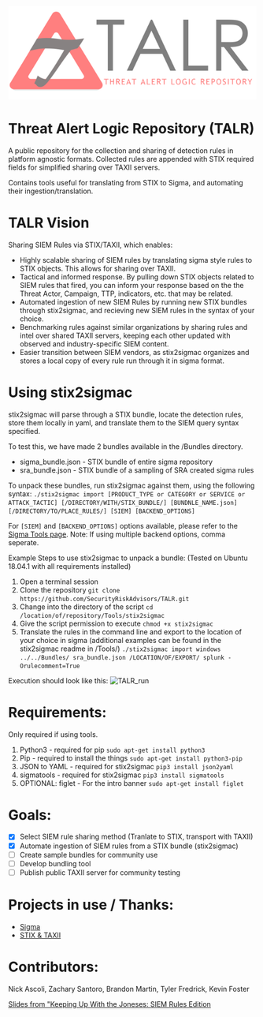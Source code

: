 ![TALR_logo](./Images/TALRlogo.png)

# Threat Alert Logic Repository (TALR)

A public repository for the collection and sharing of detection rules in platform agnostic formats. Collected rules are appended with STIX required fields for simplified sharing over TAXII servers.

Contains tools useful for translating from STIX to Sigma, and automating their ingestion/translation.

# TALR Vision

Sharing SIEM Rules via STIX/TAXII, which enables:
* Highly scalable sharing of SIEM rules by translating sigma style rules to STIX objects. This allows for sharing over TAXII.
* Tactical and informed response. By pulling down STIX objects related to SIEM rules that fired, you can inform your response based on the the Threat Actor, Campaign, TTP, indicators, etc. that may be related.
* Automated ingestion of new SIEM Rules by running new STIX bundles through stix2sigmac, and recieving new SIEM rules in the syntax of your choice.
* Benchmarking rules against similar organizations by sharing rules and intel over shared TAXII servers, keeping each other updated with observed and industry-specific SIEM content.
* Easier transition between SIEM vendors, as stix2sigmac organizes and stores a local copy of every rule run through it in sigma format.

# Using stix2sigmac
stix2sigmac will parse through a STIX bundle, locate the detection rules, store them locally in yaml, and translate them to the SIEM query syntax specified.

To test this, we have made 2 bundles available in the /Bundles directory.
- sigma_bundle.json - STIX bundle of entire sigma repository
- sra_bundle.json - STIX bundle of a sampling of SRA created sigma rules

To unpack these bundles, run stix2sigmac against them, using the following syntax:
```./stix2sigmac import [PRODUCT_TYPE or CATEGORY or SERVICE or ATTACK_TACTIC] [/DIRECTORY/WITH/STIX_BUNDLE/] [BUNDNLE_NAME.json] [/DIRECTORY/TO/PLACE_RULES/] [SIEM] [BACKEND_OPTIONS]```

For ```[SIEM]``` and ```[BACKEND_OPTIONS]``` options available, please refer to the [Sigma Tools page](https://github.com/Neo23x0/sigma/tree/master/tools). Note: If using multiple backend options, comma seperate.

Example Steps to use stix2sigmac to unpack a bundle: (Tested on Ubuntu 18.04.1 with all requirements installed)
1. Open a terminal session
2. Clone the repository ```git clone https://github.com/SecurityRiskAdvisors/TALR.git```
3. Change into the directory of the script ```cd /location/of/repository/Tools/stix2sigmac```
4. Give the script permission to execute ```chmod +x stix2sigmac```
5. Translate the rules in the command line and export to the location of your choice in sigma (additional examples can be found in the stix2sigmac readme in /Tools/) ```./stix2sigmac import windows ../../Bundles/ sra_bundle.json /LOCATION/OF/EXPORT/ splunk -Orulecomment=True```

Execution should look like this:
![TALR_run](./Images/TALR_run.gif)

# Requirements:
Only required if using tools.
 
1. Python3 - required for pip
	```sudo apt-get install python3```
2. Pip - required to install the things
	```sudo apt-get install python3-pip```
4. JSON to YAML - required for stix2sigmac
	```pip3 install json2yaml```
5. sigmatools - required for stix2sigmac
	```pip3 install sigmatools```
6. OPTIONAL: figlet - For the intro banner
	```sudo apt-get install figlet```

# Goals:
* [X] Select SIEM rule sharing method (Tranlate to STIX, transport with TAXII)
* [X] Automate ingestion of SIEM rules from a STIX bundle (stix2sigmac)
* [ ] Create sample bundles for community use
* [ ] Develop bundling tool
* [ ] Publish public TAXII server for community testing

# Projects in use / Thanks:
* [Sigma](https://github.com/Neo23x0/sigma/)
* [STIX & TAXII](https://oasis-open.github.io/cti-documentation/)

# Contributors:
Nick Ascoli, Zachary Santoro, Brandon Martin, Tyler Fredrick, Kevin Foster

[Slides from "Keeping Up With the Joneses: SIEM Rules Edition](https://www.sans.org/cyber-security-summit/archives/file/summit-archive-1544034674.pdf)
